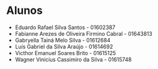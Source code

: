 # Alunos

* Eduardo Rafael Silva Santos - 01602387
* Fabianne Arezes de Oliveira Firmino Cabral - 01643813
* Gabryella Tainá Melo Silva - 01612684
* Luís Gabriel da Silva Araújo - 01614692
* Victhor Emanuel Soares Brito - 01615125
* Wagner Vinícius Cassimiro da Silva - 01615748
